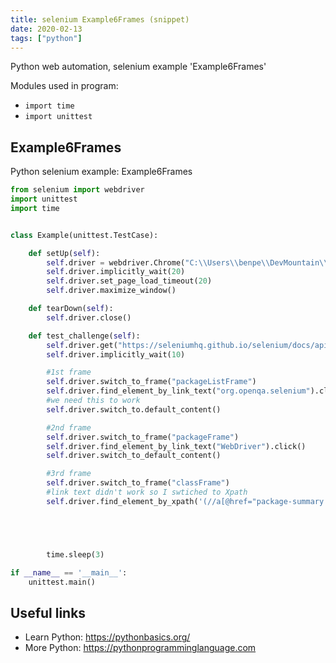 ```yaml
---
title: selenium Example6Frames (snippet)
date: 2020-02-13
tags: ["python"]
---
```

Python web automation, selenium example 'Example6Frames'


Modules used in program: 
* `import time`
* `import unittest`

## Example6Frames

Python selenium example: Example6Frames

```python
from selenium import webdriver
import unittest
import time


class Example(unittest.TestCase):

    def setUp(self):
        self.driver = webdriver.Chrome("C:\\Users\\benpe\\DevMountain\\testing-resources\\chromedriver.exe")
        self.driver.implicitly_wait(20)
        self.driver.set_page_load_timeout(20)
        self.driver.maximize_window()

    def tearDown(self):
        self.driver.close()

    def test_challenge(self):
        self.driver.get("https://seleniumhq.github.io/selenium/docs/api/java/index.html")
        self.driver.implicitly_wait(10)

        #1st frame
        self.driver.switch_to_frame("packageListFrame")
        self.driver.find_element_by_link_text("org.openqa.selenium").click()
        #we need this to work
        self.driver.switch_to.default_content()

        #2nd frame
        self.driver.switch_to_frame("packageFrame")
        self.driver.find_element_by_link_text("WebDriver").click()
        self.driver.switch_to_default_content()

        #3rd frame
        self.driver.switch_to_frame("classFrame")
        #link text didn't work so I swtiched to Xpath
        self.driver.find_element_by_xpath('(//a[@href="package-summary.html"])[1]').click()





        time.sleep(3)

if __name__ == '__main__':
    unittest.main()


```

## Useful links

- Learn Python: https://pythonbasics.org/
- More Python: https://pythonprogramminglanguage.com
